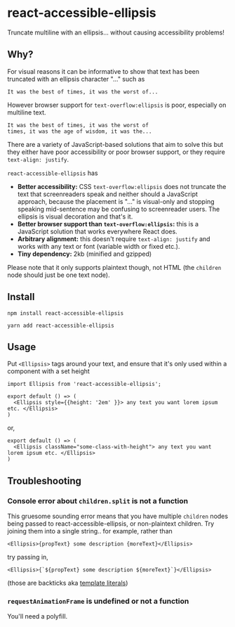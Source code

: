 # react-accessible-ellipsis

Truncate multiline with an ellipsis... without causing accessibility problems!

## Why?

For visual reasons it can be informative to show that text has been truncated with an ellipsis character "..." such as

    It was the best of times, it was the worst of...

However browser support for `text-overflow:ellipsis` is poor, especially on multiline text.

    It was the best of times, it was the worst of
    times, it was the age of wisdom, it was the...

There are a variety of JavaScript-based solutions that aim to solve this but they either have poor accessibility or poor browser support, or they require `text-align: justify`.

`react-accessible-ellipsis` has

- **Better accessibility:** CSS `text-overflow:ellipsis` does not truncate the text that screenreaders speak and neither should a JavaScript approach, because the placement is "..." is visual-only and stopping speaking mid-sentence may be confusing to screenreader users. The ellipsis is visual decoration and that's it.
- **Better browser support than `text-overflow:ellipsis`:** this is a JavaScript solution that works everywhere React does.
- **Arbitrary alignment:** this doesn't require `text-align: justify` and works with any text or font (variable width or fixed etc.).
- **Tiny dependency:** 2kb (minified and gzipped)

Please note that it only supports plaintext though, not HTML (the `children` node should just be one text node).

## Install

    npm install react-accessible-ellipsis

    yarn add react-accessible-ellipsis

## Usage

Put `<Ellipsis>` tags around your text, and ensure that it's only used within a component with a set height

    import Ellipsis from 'react-accessible-ellipsis';

    export default () => (
      <Ellipsis style={{height: '2em' }}> any text you want lorem ipsum etc. </Ellipsis>
    )

or,

    export default () => (
      <Ellipsis className="some-class-with-height"> any text you want lorem ipsum etc. </Ellipsis>
    )

## Troubleshooting

### Console error about `children.split` is not a function

This gruesome sounding error means that you have multiple `children` nodes being passed to react-accessible-ellipsis, or non-plaintext children. Try joining them into a single string.. for example, rather than

    <Ellipsis>{propText} some description {moreText}</Ellipsis>

try passing in,

    <Ellipsis>{`${propText} some description ${moreText}`}</Ellipsis>

(those are backticks aka [template literals](https://developer.mozilla.org/en-US/docs/Web/JavaScript/Reference/Template_literals))

### `requestAnimationFrame` is undefined or not a function

You'll need a polyfill.
